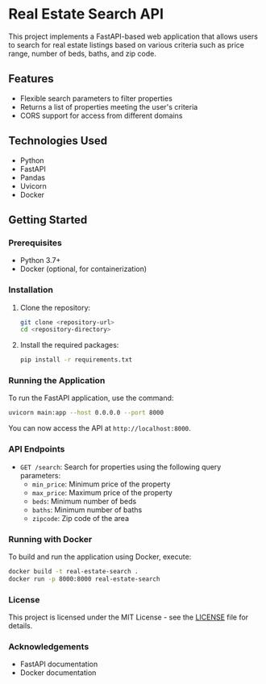 # Real Estate Search API

This project implements a FastAPI-based web application that allows users to search for real estate listings based on various criteria such as price range, number of beds, baths, and zip code.

## Features

- Flexible search parameters to filter properties
- Returns a list of properties meeting the user's criteria
- CORS support for access from different domains

## Technologies Used

- Python
- FastAPI
- Pandas
- Uvicorn
- Docker

## Getting Started

### Prerequisites

- Python 3.7+
- Docker (optional, for containerization)

### Installation

1. Clone the repository:
   ```bash
   git clone <repository-url>
   cd <repository-directory>
   ```

2. Install the required packages:
   ```bash
   pip install -r requirements.txt
   ```

### Running the Application

To run the FastAPI application, use the command:
```bash
uvicorn main:app --host 0.0.0.0 --port 8000
```

You can now access the API at `http://localhost:8000`.

### API Endpoints

- `GET /search`: Search for properties using the following query parameters:
  - `min_price`: Minimum price of the property
  - `max_price`: Maximum price of the property
  - `beds`: Minimum number of beds
  - `baths`: Minimum number of baths
  - `zipcode`: Zip code of the area

### Running with Docker

To build and run the application using Docker, execute:
```bash
docker build -t real-estate-search .
docker run -p 8000:8000 real-estate-search
```

### License

This project is licensed under the MIT License - see the [LICENSE](LICENSE) file for details.

### Acknowledgements

- FastAPI documentation
- Docker documentation